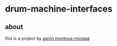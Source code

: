 # drum-machine-interfaces

## about

this is a project by [aarón montoya-moraga](http://montoyamoraga.io/)

